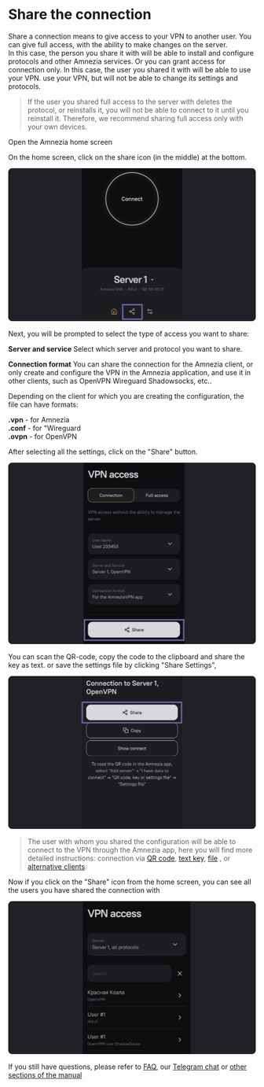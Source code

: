 # Share the connection

Share a connection means to give access to your VPN to another user. 
You can give full access, with the ability to make changes on the server.  
In this case, the person you share it with will be able to install and configure protocols and other Amnezia services.
Or you can grant access for connection only. In this case, the user you shared it with will be able to use your VPN.
use your VPN, but will not be able to change its settings and protocols.

> If the user you shared full access to the server with deletes the protocol, or reinstalls it, 
you will not be able to connect to it until you reinstall it. Therefore, we recommend sharing full access only with your own devices.

 Open the Amnezia home screen


On the home screen, click on the share icon (in the middle) at the bottom.

![](https://raw.githubusercontent.com/amnezia-vpn/amnezia.org-content/master/docs/en/instructions/10_sharing-connect/img/sc_en_1.png)


Next, you will be prompted to select the type of access you want to share:  

**Server and service** 
Select which server and protocol you want to share.

**Connection format** 
You can share the connection for the Amnezia client, or only create and configure the VPN in the Amnezia application, 
and use it in other clients, such as OpenVPN Wireguard Shadowsocks, etc..

Depending on the client for which you are creating the configuration, the file can have formats: 

**.vpn**  - for Amnezia \
**.conf** - for "Wireguard \
**.ovpn** - for OpenVPN 

After selecting all the settings, click on the "Share" button.

![](https://raw.githubusercontent.com/amnezia-vpn/amnezia.org-content/master/docs/en/instructions/10_sharing-connect/img/sc_en_3.png)

You can scan the QR-code, 
copy the code to the clipboard and share the key as text. or
save the settings file by clicking "Share Settings",

![](https://raw.githubusercontent.com/amnezia-vpn/amnezia.org-content/master/docs/en/instructions/10_sharing-connect/img/sc_en_4.png)

>The user with whom you shared the configuration will be able to connect to the VPN through the Amnezia app, here you will find more detailed instructions: connection via [QR code], [text key], [file] , or [alternative clients].

Now if you click on the "Share" icon from the home screen, you can see all the users you have shared the connection with

![](https://raw.githubusercontent.com/amnezia-vpn/amnezia.org-content/master/docs/en/instructions/10_sharing-connect/img/sc_en_5.png)


If you still have questions, please refer to [FAQ], our [Telegram chat] or [other sections of the manual]


[amnezia-site-ext-link]: https://amnezia-web-nx1r.vercel.app
[about-int-link]: /about
[QR code]: ../instructions/05_qr-code_connection
[text key]: ../instructions/03_text-key-connection
[file]: ../instructions/04_file-connection
[alternative clients]: ../instructions/27_alternetive_apk
[FAQ]: ../faq 
[Telegram chat]: https://t.me/amnezia_vpn
[other sections of the manual]: ../instructions


